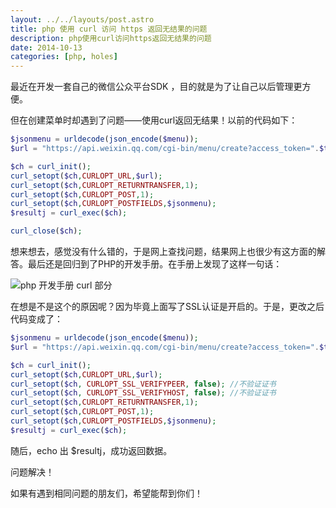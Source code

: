 ```yaml
---
layout: ../../layouts/post.astro
title: php 使用 curl 访问 https 返回无结果的问题
description: php使用curl访问https返回无结果的问题
date: 2014-10-13
categories: [php, holes]
---
```


最近在开发一套自己的微信公众平台SDK ，目的就是为了让自己以后管理更方便。

但在创建菜单时却遇到了问题——使用curl返回无结果！以前的代码如下：

```php
$jsonmenu = urldecode(json_encode($menu));
$url = "https://api.weixin.qq.com/cgi-bin/menu/create?access_token=".$this->getToken();

$ch = curl_init();
curl_setopt($ch,CURLOPT_URL,$url);
curl_setopt($ch,CURLOPT_RETURNTRANSFER,1);
curl_setopt($ch,CURLOPT_POST,1);
curl_setopt($ch,CURLOPT_POSTFIELDS,$jsonmenu);
$resultj = curl_exec($ch);

curl_close($ch);
```

想来想去，感觉没有什么错的，于是网上查找问题，结果网上也很少有这方面的解答。最后还是回归到了PHP的开发手册。在手册上发现了这样一句话：

![php 开发手册 curl 部分](/images/posts/2014-10-13-curl.jpg)

在想是不是这个的原因呢？因为毕竟上面写了SSL认证是开启的。于是，更改之后代码变成了：

```php
$jsonmenu = urldecode(json_encode($menu));
$url = "https://api.weixin.qq.com/cgi-bin/menu/create?access_token=".$this->getToken();

$ch = curl_init();
curl_setopt($ch,CURLOPT_URL,$url);
curl_setopt($ch, CURLOPT_SSL_VERIFYPEER, false); //不验证证书
curl_setopt($ch, CURLOPT_SSL_VERIFYHOST, false); //不验证证书
curl_setopt($ch,CURLOPT_RETURNTRANSFER,1);
curl_setopt($ch,CURLOPT_POST,1);
curl_setopt($ch,CURLOPT_POSTFIELDS,$jsonmenu);
$resultj = curl_exec($ch);
```

随后，echo 出 $resultj，成功返回数据。

问题解决！

如果有遇到相同问题的朋友们，希望能帮到你们！
